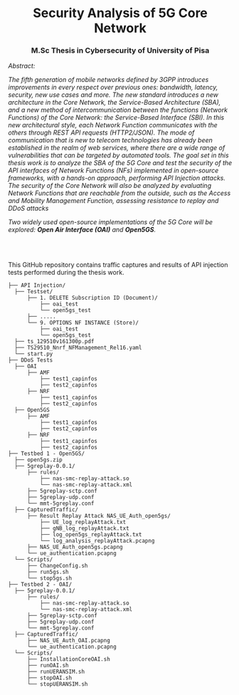 <h1 align="center">Security Analysis of 5G Core Network</h1>
<h3 align="center">M.Sc Thesis in Cybersecurity of University of Pisa</h3>
  


*Abstract:*

*The fifth generation of mobile networks defined by 3GPP introduces improvements in every respect over previous ones: bandwidth, latency, security, new use cases and more. The new standard introduces a new architecture in the Core Network, the Service-Based Architecture (SBA), and a new method of intercommunication between the functions (Network Functions) of the Core Network: the Service-Based Interface (SBI). In this new architectural style, each Network Function communicates with the
others through REST API requests (HTTP2/JSON). The mode of communication that is new to telecom technologies has already been established in the realm of web
services, where there are a wide range of vulnerabilities that can be targeted by automated tools. The goal set in this thesis work is to analyze the SBA of the 5G Core and test the security of the API interfaces of Network Functions (NFs) implemented in open-source frameworks, with a hands-on approach, performing API Injection
attacks. The security of the Core Network will also be analyzed by evaluating Network Functions that are reachable from the outside, such as the Access and Mobility
Management Function, assessing resistance to replay and DDoS attacks*

*Two widely used open-source implementations of the 5G Core will be explored: **Open Air Interface (OAI)** and **Open5GS**.*

</br>
</br>

This GitHub repository contains traffic captures and results of API injection tests performed during the thesis work.
  
  ```
 ├── API Injection/
    ├── Testset/
        ├── 1. DELETE Subscription ID (Document)/
            ├── oai_test
            └── open5gs_test
        ├── .....
        └── 9. OPTIONS NF INSTANCE (Store)/
            ├── oai_test
            └── open5gs_test
    ├── ts_129510v161300p.pdf
    ├── TS29510_Nnrf_NFManagement_Rel16.yaml
    └── start.py
├── DDoS Tests
    ├── OAI
        ├── AMF
            ├── test1_capinfos
            ├── test2_capinfos
        ├── NRF
            ├── test1_capinfos
            ├── test2_capinfos            
    ├── Open5GS
        ├── AMF
            ├── test1_capinfos
            ├── test2_capinfos
        ├── NRF
            ├── test1_capinfos
            ├── test2_capinfos     
├── Testbed 1 - Open5GS/
    ├── open5gs.zip
    ├── 5greplay-0.0.1/
        ├── rules/
            ├── nas-smc-replay-attack.so
            └── nas-smc-replay-attack.xml
        ├── 5greplay-sctp.conf
        ├── 5greplay-udp.conf
        └── mmt-5greplay.conf
    ├── CapturedTraffic/
        ├── Result Replay Attack NAS_UE_Auth_open5gs/
            ├── UE_log_replayAttack.txt
            ├── gNB_log_replayAttack.txt
            ├── log_open5gs_replayAttack.txt
            └── log_analysis_replayAttack.pcapng
        ├── NAS_UE_Auth_open5gs.pcapng
        └── ue_authentication.pcapng
    └── Scripts/
        ├── ChangeConfig.sh
        ├── run5gs.sh
        └── stop5gs.sh
├── Testbed 2 - OAI/
    ├── 5greplay-0.0.1/
        ├── rules/
            ├── nas-smc-replay-attack.so
            └── nas-smc-replay-attack.xml
        ├── 5greplay-sctp.conf
        ├── 5greplay-udp.conf
        └── mmt-5greplay.conf
    ├── CapturedTraffic/
        ├── NAS_UE_Auth_OAI.pcapng
        └── ue_authentication.pcapng
    └── Scripts/
        ├── InstallationCoreOAI.sh
        ├── runOAI.sh
        ├── runUERANSIM.sh
        ├── stopOAI.sh
        └── stopUERANSIM.sh
```
